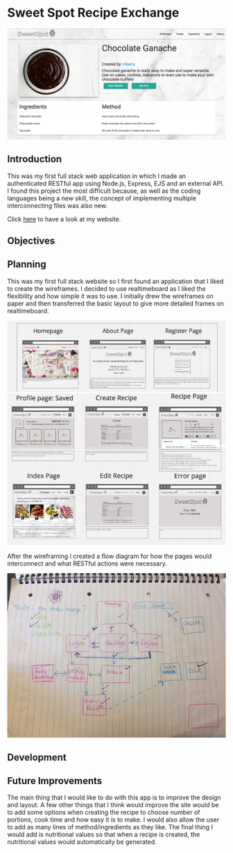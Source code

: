 # Sweet Spot Recipe Exchange

<img src="src/images/website.png"></img>

## Introduction
This was my first full stack web application in which I made an authenticated RESTful app using Node.js, Express, EJS and an external API. I found this project the most difficult because, as well as the coding languages being a new skill, the concept of implementing multiple interconnecting files was also new.

Click <a href="https://warm-oasis-10599.herokuapp.com/">here</a> to have a look at my website.

## Objectives

## Planning

This was my first full stack website so I first found an application that I liked to create the wireframes. I decided to use realtimeboard as I liked the flexibility and how simple it was to use. I initially drew the wireframes on paper and then transferred the basic layout to give more detailed frames on realtimeboard.

<img src="src/images/wireframe1.png"></img>
<img src="src/images/wireframe2.png"></img>

After the wireframing I created a flow diagram for how the pages would interconnect and what RESTful actions were necessary.

<img src="src/images/flow.JPG"></img>

## Development
## Future Improvements
The main thing that I would like to do with this app is to improve the design and layout. A few other things that I think would improve the site would be to add some options when creating the recipe to choose number of portions, cook time and how easy it is to make. I would also allow the user to add as many lines of method/ingredients as they like. The final thing I would add is nutritional values so that when a recipe is created, the nutritional values would automatically be generated.
